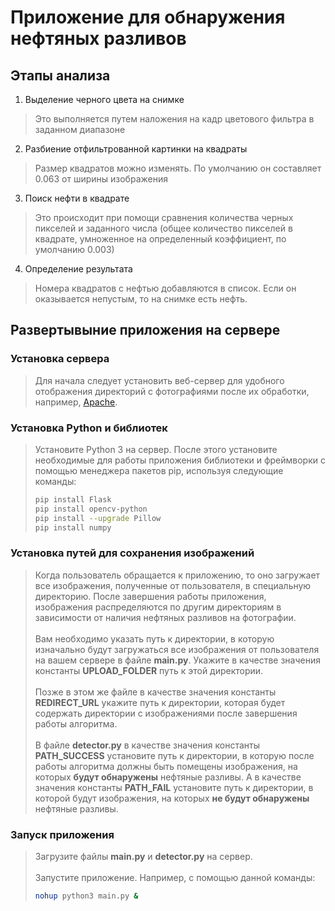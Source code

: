 # Приложение для обнаружения нефтяных разливов #
## Этапы анализа 
1. Выделение черного цвета на снимке 
>Это выполняется путем наложения на кадр цветового фильтра в заданном диапазоне
2. Разбиение отфильтрованной картинки на квадраты 
>Размер квадратов можно изменять. По умолчанию он составляет 0.063 от ширины изображения
3. Поиск нефти в квадрате 
>Это происходит при помощи сравнения количества черных пикселей и заданного числа (общее количество пикселей в квадрате, умноженное на определенный коэффициент, по умолчанию 0.003)
4. Определение результата
>Номера квадратов с нефтью добавляются в список. Если он оказывается непустым, то на снимке есть нефть.

## Развертывыние приложения на сервере

### Установка сервера

>Для начала следует установить веб-сервер для удобного отображения директорий с 
>фотографиями после их обработки, например, [Apache](https://httpd.apache.org/).

### Установка Python и библиотек

>Установите Python 3 на сервер. После этого установите необходимые для работы
>приложения библиотеки и фреймворки с помощью менеджера пакетов pip, 
>используя следующие команды:
>```bash
>pip install Flask
>pip install opencv-python
>pip install --upgrade Pillow
>pip install numpy
>```

### Установка путей для сохранения изображений

>Когда пользователь обращается к приложению, то оно загружает
>все изображения, полученные от пользователя, в специальную директорию.
>После завершения работы приложения, изображения распределяются 
>по другим директориям в зависимости от наличия нефтяных
>разливов на фотографии.<br><br>
>Вам необходимо указать путь к директории, в которую изначально будут
>загружаться все изображения от пользователя на вашем сервере
>в файле **main.py**. Укажите в качестве значения константы **UPLOAD_FOLDER**
>путь к этой директории.<br><br>
>Позже в этом же файле в качестве значения константы **REDIRECT_URL**
>укажите путь к директории, которая будет содержать директории с изображениями
>после завершения работы алгоритма.<br><br>
>В файле **detector.py** в качестве значения константы **PATH_SUCCESS**
>установите путь к директории, в которую после работы алгоритма
> должны быть помещены изображения, на которых **будут обнаружены** нефтяные
>разливы. А в качестве значения константы **PATH_FAIL** установите путь
>к директории, в которой будут изображения, на которых **не будут обнаружены**
>нефтяные разливы. 

### Запуск приложения

>Загрузите файлы **main.py** и **detector.py** на сервер.<br><br>
>Запустите приложение. Например, с помощью данной команды:
>```bash
>nohup python3 main.py &
>```
